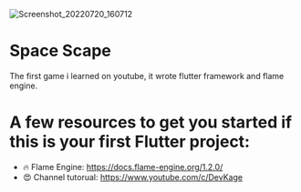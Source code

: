 
![Screenshot_20220720_160712](https://user-images.githubusercontent.com/56818006/179944219-b0ff4f65-7cc3-49f4-b78d-3a5e796e8e0a.png)

# Space Scape

The first game i learned on youtube, it wrote flutter framework and flame engine. 


# A few resources to get you started if this is your first Flutter project:

- 🔥 Flame Engine: https://docs.flame-engine.org/1.2.0/
- 😍 Channel tutorual: https://www.youtube.com/c/DevKage
